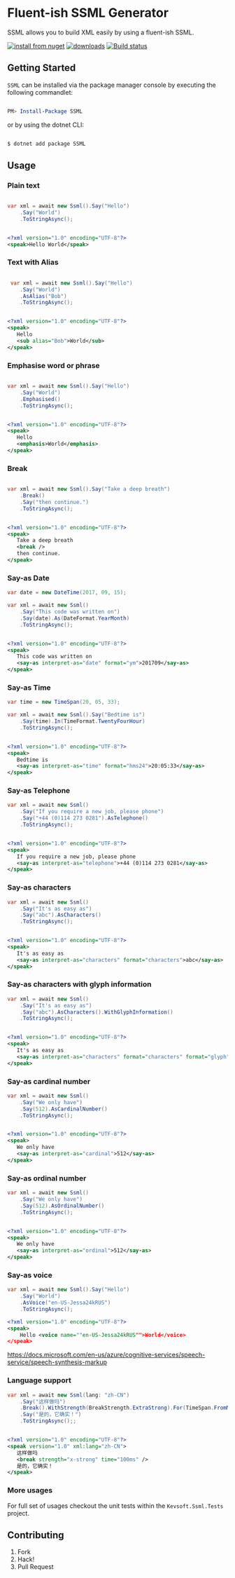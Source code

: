 # Fluent-ish SSML Generator

SSML allows you to build XML easily by using a fluent-ish SSML.

[![install from nuget](http://img.shields.io/nuget/v/SSML.svg?style=flat-square)](https://www.nuget.org/packages/SSML)
[![downloads](http://img.shields.io/nuget/dt/SSML.svg?style=flat-square)](https://www.nuget.org/packages/SSML)
[![Build status](https://ci.appveyor.com/api/projects/status/7ewxi76h3ifbuu6p/branch/master?svg=true)](https://ci.appveyor.com/project/kevbite/kevsoft-ssml/branch/master)


## Getting Started

`SSML` can be installed via the package manager console by executing the following commandlet:

```powershell

PM> Install-Package SSML

```

or by using the dotnet CLI:
```bash

$ dotnet add package SSML

```

## Usage

### Plain text

```csharp

var xml = await new Ssml().Say("Hello")
    .Say("World")
    .ToStringAsync();
```
```xml

<?xml version="1.0" encoding="UTF-8"?>
<speak>Hello World</speak>

```

### Text with Alias

```csharp

 var xml = await new Ssml().Say("Hello")
    .Say("World")
    .AsAlias("Bob")
    .ToStringAsync();
```
```xml

<?xml version="1.0" encoding="UTF-8"?>
<speak>
   Hello
   <sub alias="Bob">World</sub>
</speak>

```

### Emphasise word or phrase

```csharp

var xml = await new Ssml().Say("Hello")
    .Say("World")
    .Emphasised()
    .ToStringAsync();
```
```xml

<?xml version="1.0" encoding="UTF-8"?>
<speak>
   Hello
   <emphasis>World</emphasis>
</speak>

```

### Break

```csharp

var xml = await new Ssml().Say("Take a deep breath")
    .Break()
    .Say("then continue.")
    .ToStringAsync();
```
```xml

<?xml version="1.0" encoding="UTF-8"?>
<speak>
   Take a deep breath
   <break />
   then continue.
</speak>

```


### Say-as Date

```csharp
var date = new DateTime(2017, 09, 15);

var xml = await new Ssml()
    .Say("This code was written on")
    .Say(date).As(DateFormat.YearMonth)
    .ToStringAsync();
```
```xml

<?xml version="1.0" encoding="UTF-8"?>
<speak>
   This code was written on
   <say-as interpret-as="date" format="ym">201709</say-as>
</speak>

```

### Say-as Time

```csharp
var time = new TimeSpan(20, 05, 33);

var xml = await new Ssml().Say("Bedtime is")
    .Say(time).In(TimeFormat.TwentyFourHour)
    .ToStringAsync();
```
```xml

<?xml version="1.0" encoding="UTF-8"?>
<speak>
   Bedtime is
   <say-as interpret-as="time" format="hms24">20:05:33</say-as>
</speak>

```

### Say-as Telephone

```csharp
var xml = await new Ssml()
    .Say("If you require a new job, please phone")
    .Say("+44 (0)114 273 0281").AsTelephone()
    .ToStringAsync();
```
```xml

<?xml version="1.0" encoding="UTF-8"?>
<speak>
   If you require a new job, please phone
   <say-as interpret-as="telephone">+44 (0)114 273 0281</say-as>
</speak>

```

### Say-as characters

```csharp
var xml = await new Ssml()
    .Say("It's as easy as")
    .Say("abc").AsCharacters()
    .ToStringAsync();
```
```xml

<?xml version="1.0" encoding="UTF-8"?>
<speak>
   It's as easy as
   <say-as interpret-as="characters" format="characters">abc</say-as>
</speak>

```

### Say-as characters with glyph information

```csharp
var xml = await new Ssml()
    .Say("It's as easy as")
    .Say("abc").AsCharacters().WithGlyphInformation()
    .ToStringAsync();
```
```xml

<?xml version="1.0" encoding="UTF-8"?>
<speak>
   It's as easy as
   <say-as interpret-as="characters" format="characters" format="glyph">abc</say-as>
</speak>

```

### Say-as cardinal number

```csharp
var xml = await new Ssml()
    .Say("We only have")
    .Say(512).AsCardinalNumber()
    .ToStringAsync();
```
```xml

<?xml version="1.0" encoding="UTF-8"?>
<speak>
   We only have
   <say-as interpret-as="cardinal">512</say-as>
</speak>

```

### Say-as ordinal number

```csharp
var xml = await new Ssml()
    .Say("We only have")
    .Say(512).AsOrdinalNumber()
    .ToStringAsync();
```
```xml

<?xml version="1.0" encoding="UTF-8"?>
<speak>
   We only have
   <say-as interpret-as="ordinal">512</say-as>
</speak>

```

### Say-as voice

```csharp
var xml = await new Ssml().Say("Hello")
    .Say("World")
    .AsVoice("en-US-Jessa24kRUS")
    .ToStringAsync();
```
```xml
<?xml version="1.0" encoding="UTF-8"?>
<speak>
    Hello <voice name=""en-US-Jessa24kRUS"">World</voice>
</speak>
```

https://docs.microsoft.com/en-us/azure/cognitive-services/speech-service/speech-synthesis-markup

### Language support

```csharp
var xml = await new Ssml(lang: "zh-CN")
    .Say("这样做吗")
    .Break().WithStrength(BreakStrength.ExtraStrong).For(TimeSpan.FromMilliseconds(100.1))
    .Say("是的，它确实！")
    .ToStringAsync();;
```
```xml

<?xml version="1.0" encoding="UTF-8"?>
<speak version="1.0" xml:lang="zh-CN">
   这样做吗
   <break strength="x-strong" time="100ms" />
   是的，它确实！
</speak>

```



### More usages

For full set of usages checkout the unit tests within the `Kevsoft.Ssml.Tests` project.

## Contributing

1. Fork
1. Hack!
1. Pull Request
